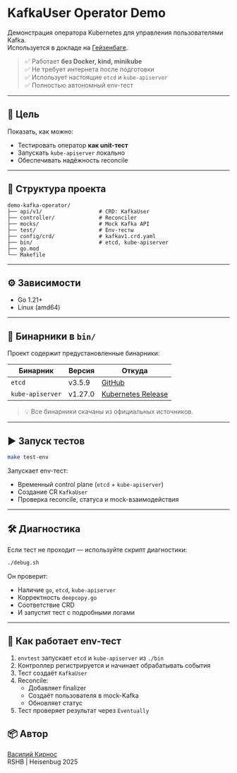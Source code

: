 # KafkaUser Operator Demo

Демонстрация оператора Kubernetes для управления пользователями Kafka.  
Используется в докладе на [Гейзенбаге](https://heisenbug.ru).

> ✅ Работает **без Docker, kind, minikube**  
> ✅ Не требует интернета после подготовки  
> ✅ Использует настоящие `etcd` и `kube-apiserver`  
> ✅ Полностью автономный env-тест

---

## 🎯 Цель

Показать, как можно:
- Тестировать оператор **как unit-тест**
- Запускать `kube-apiserver` локально
- Обеспечивать надёжность reconcile

---

## 🧩 Структура проекта

```
demo-kafka-operator/
├── api/v1/                  # CRD: KafkaUser
├── controller/              # Reconciler
├── mocks/                   # Mock Kafka API
├── test/                    # Env-тесты
├── config/crd/              # kafkav1.crd.yaml
├── bin/                     # etcd, kube-apiserver
├── go.mod
└── Makefile
```

---

## ⚙️ Зависимости

- Go 1.21+
- Linux (amd64)

---

## 🔽 Бинарники в `bin/`

Проект содержит предустановленные бинарники:

| Бинарник | Версия | Откуда |
|--------|-------|--------|
| `etcd` | v3.5.9 | [GitHub](https://github.com/etcd-io/etcd/releases/tag/v3.5.9) |
| `kube-apiserver` | v1.27.0 | [Kubernetes Release](https://dl.k8s.io/v1.27.0/bin/linux/amd64/kube-apiserver) |

> 💡 Все бинарники скачаны из официальных источников.

---

## ▶️ Запуск тестов

```bash
make test-env
```

Запускает env-тест:
- Временный control plane (`etcd` + `kube-apiserver`)
- Создание CR `KafkaUser`
- Проверка reconcile, статуса и mock-взаимодействия

---

## 🛠️ Диагностика

Если тест не проходит — используйте скрипт диагностики:

```bash
./debug.sh
```

Он проверит:
- Наличие `go`, `etcd`, `kube-apiserver`
- Корректность `deepcopy.go`
- Соответствие CRD
- И запустит тест с подробными логами

---

## 🧪 Как работает env-тест

1. `envtest` запускает `etcd` и `kube-apiserver` из `./bin`
2. Контроллер регистрируется и начинает обрабатывать события
3. Тест создаёт `KafkaUser`
4. Reconcile:
   - Добавляет finalizer
   - Создаёт пользователя в mock-Kafka
   - Обновляет статус
5. Тест проверяет результат через `Eventually`


## 📦 Автор

[Василий Кирнос](https://t.me/crafter76)  
RSHB | Heisenbug 2025
